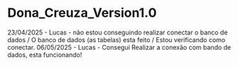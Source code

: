 ﻿# Dona_Creuza_Version1.0

23/04/2025 - Lucas - não estou conseguindo realizar conectar o banco de dados / O banco de dados (as tabelas) esta feito / Estou verificando como conectar.
06/05/2025 - Lucas - Consegui Realizar a conexão com bando de dados, esta funcionando!
